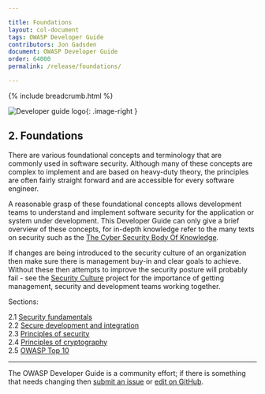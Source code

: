 ```yaml
---

title: Foundations
layout: col-document
tags: OWASP Developer Guide
contributors: Jon Gadsden
document: OWASP Developer Guide
order: 64000
permalink: /release/foundations/

---
```


{% include breadcrumb.html %}

<style type="text/css">
.image-right {
  height: 180px;
  display: block;
  margin-left: auto;
  margin-right: auto;
  float: right;
}
</style>

![Developer guide logo](../../assets/images/dg_logo.png "OWASP Developer Guide"){: .image-right }

## 2. Foundations

There are various foundational concepts and terminology that are commonly used in software security.
Although many of these concepts are complex to implement and are based on heavy-duty theory,
the principles are often fairly straight forward and are accessible for every software engineer.

A reasonable grasp of these foundational concepts allows development teams to understand and implement
software security for the application or system under development.
This Developer Guide can only give a brief overview of these concepts,
for in-depth knowledge refer to the many texts on security such as the [The Cyber Security Body Of Knowledge][cbok].

If changes are being introduced to the security culture of an organization
then make sure there is management buy-in and clear goals to achieve.
Without these then attempts to improve the security posture will probably fail - see the
[Security Culture][culturegoal] project for the importance of getting management,
security and development teams working together.

Sections:

2.1 [Security fundamentals](01-security-fundamentals.md)  
2.2 [Secure development and integration](02-secure-development.md)  
2.3 [Principles of security](03-security-principles.md)  
2.4 [Principles of cryptography](04-crypto-principles.md)  
2.5 [OWASP Top 10](05-top-ten.md)  

----

The OWASP Developer Guide is a community effort; if there is something that needs changing
then [submit an issue][issue0400] or [edit on GitHub][edit0400].

[cbok]: https://www.cybok.org/
[culturegoal]: https://owasp.org/www-project-security-culture/stable/3-Goal_Setting_and_Security_Team_Collaboration/
[edit0400]: https://github.com/OWASP/www-project-developer-guide/blob/main/draft/04-foundations/toc.md
[issue0400]: https://github.com/OWASP/www-project-developer-guide/issues/new?labels=enhancement&template=request.md&title=Update:%2004-foundations/00-toc
